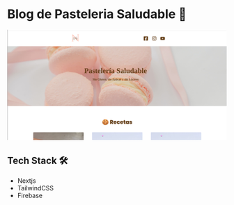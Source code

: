 # Blog de Pasteleria Saludable 🧁

![imagen de portada](https://github.com/nataliamachella/blog-pasteleria-saludable/blob/main/public/images/blog.png)

## Tech Stack 🛠️

- Nextjs
- TailwindCSS
- Firebase
